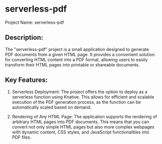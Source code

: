 # serverless-pdf
Project Name: serverless-pdf

## Description:
The "serverless-pdf" project is a small application designed to generate PDF documents from a given HTML page. It provides a convenient solution for converting HTML content into a PDF format, allowing users to easily transform their HTML pages into printable or shareable documents.

## Key Features:
1. Serverless Deployment: The project offers the option to deploy as a serverless function using Knative. This allows for efficient and scalable execution of the PDF generation process, as the function can be automatically scaled based on demand.

2. Rendering of Any HTML Page: The application supports the rendering of arbitrary HTML pages into PDF documents. This means that you can convert not only simple HTML pages but also more complex webpages with dynamic content, CSS styles, and JavaScript functionalities into PDF files.
